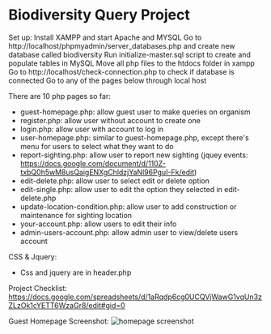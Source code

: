 # Biodiversity Query Project
Set up:
Install XAMPP and start Apache and MYSQL
Go to http://localhost/phpmyadmin/server_databases.php and create new database called biodiversity 
Run initialize-master.sql script to create and populate tables in MySQL
Move all php files to the htdocs folder in xampp
Go to http://localhost/check-connection.php to check if database is connected
Go to any of the pages below through local host

There are 10 php pages so far:
- guest-homepage.php: allow guest user to make queries on organism
- register.php: allow user without account to create one
- login.php: allow user with account to log in
- user-homepage.php: similar to guest-homepage.php, except there's menu for users to select what they want to do
- report-sighting.php: allow user to report new sighting
(jquey events: https://docs.google.com/document/d/110Z-txbQ0h5wM8usQaigENXgChldzjYaNl96PguI-Fk/edit)
- edit-delete.php: allow user to select edit or delete option
- edit-single.php: allow user to edit the option they selected in edit-delete.php
- update-location-condition.php: allow user to add construction or maintenance for sighting location
- your-account.php: allow users to edit their info
- admin-users-account.php: allow admin user to view/delete users account

CSS & Jquery:
- Css and jquery are in header.php 

Project Checklist: 
https://docs.google.com/spreadsheets/d/1aRqdp6cg0UCQVjWawG1vqUn3zZLzOk1cYETT6WzaGr8/edit#gid=0

Guest Homepage Screenshot:
![homepage screenshot](https://user-images.githubusercontent.com/45963788/59886725-fb1d4680-9374-11e9-8b1a-8fefd40bba0b.png)

